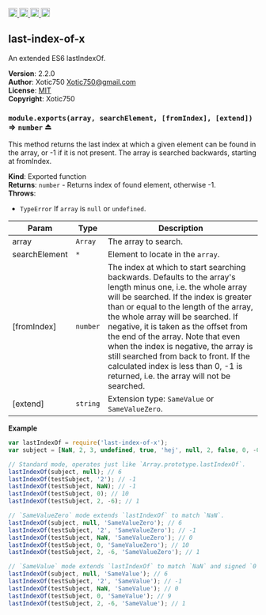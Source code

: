 <a href="https://travis-ci.org/Xotic750/last-index-of-x"
   title="Travis status">
<img
   src="https://travis-ci.org/Xotic750/last-index-of-x.svg?branch=master"
   alt="Travis status" height="18"/>
</a>
<a href="https://david-dm.org/Xotic750/last-index-of-x"
   title="Dependency status">
<img src="https://david-dm.org/Xotic750/last-index-of-x.svg"
   alt="Dependency status" height="18"/>
</a>
<a href="https://david-dm.org/Xotic750/last-index-of-x#info=devDependencies"
   title="devDependency status">
<img src="https://david-dm.org/Xotic750/last-index-of-x/dev-status.svg"
   alt="devDependency status" height="18"/>
</a>
<a href="https://badge.fury.io/js/last-index-of-x" title="npm version">
<img src="https://badge.fury.io/js/last-index-of-x.svg"
   alt="npm version" height="18"/>
</a>
<a name="module_last-index-of-x"></a>

## last-index-of-x
An extended ES6 lastIndexOf.

**Version**: 2.2.0  
**Author**: Xotic750 <Xotic750@gmail.com>  
**License**: [MIT](&lt;https://opensource.org/licenses/MIT&gt;)  
**Copyright**: Xotic750  
<a name="exp_module_last-index-of-x--module.exports"></a>

### `module.exports(array, searchElement, [fromIndex], [extend])` ⇒ <code>number</code> ⏏
This method returns the last index at which a given element
can be found in the array, or -1 if it is not present.
The array is searched backwards, starting at fromIndex.

**Kind**: Exported function  
**Returns**: <code>number</code> - Returns index of found element, otherwise -1.  
**Throws**:

- <code>TypeError</code> If `array` is `null` or `undefined`.


| Param | Type | Description |
| --- | --- | --- |
| array | <code>Array</code> | The array to search. |
| searchElement | <code>\*</code> | Element to locate in the `array`. |
| [fromIndex] | <code>number</code> | The index at which to start searching  backwards. Defaults to the array's length minus one, i.e. the whole array  will be searched. If the index is greater than or equal to the length of  the array, the whole array will be searched. If negative, it is taken as  the offset from the end of the array. Note that even when the index is  negative, the array is still searched from back to front. If the  calculated index is less than 0, -1 is returned, i.e. the array will not  be searched. |
| [extend] | <code>string</code> | Extension type: `SameValue` or `SameValueZero`. |

**Example**  
```js
var lastIndexOf = require('last-index-of-x');
var subject = [NaN, 2, 3, undefined, true, 'hej', null, 2, false, 0, -0];

// Standard mode, operates just like `Array.prototype.lastIndexOf`.
lastIndexOf(subject, null); // 6
lastIndexOf(testSubject, '2'); // -1
lastIndexOf(testSubject, NaN); // -1
lastIndexOf(testSubject, 0); // 10
lastIndexOf(testSubject, 2, -6); // 1

// `SameValueZero` mode extends `lastIndexOf` to match `NaN`.
lastIndexOf(subject, null, 'SameValueZero'); // 6
lastIndexOf(testSubject, '2', 'SameValueZero'); // -1
lastIndexOf(testSubject, NaN, 'SameValueZero'); // 0
lastIndexOf(testSubject, 0, 'SameValueZero'); // 10
lastIndexOf(testSubject, 2, -6, 'SameValueZero'); // 1

// `SameValue` mode extends `lastIndexOf` to match `NaN` and signed `0`.
lastIndexOf(subject, null, 'SameValue'); // 6
lastIndexOf(testSubject, '2', 'SameValue'); // -1
lastIndexOf(testSubject, NaN, 'SameValue'); // 0
lastIndexOf(testSubject, 0, 'SameValue'); // 9
lastIndexOf(testSubject, 2, -6, 'SameValue'); // 1
```
